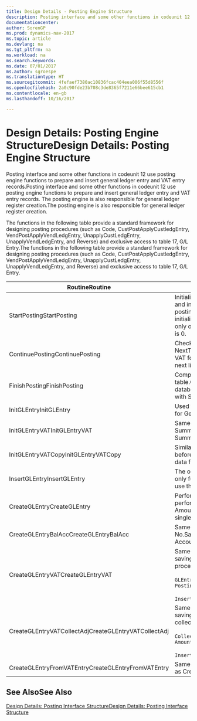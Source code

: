 ```yaml
---
title: Design Details - Posting Engine Structure
description: Posting interface and some other functions in codeunit 12 use posting engine functions to prepare and insert general ledger entry and VAT entry records. The posting engine is also responsible for general ledger register creation.
documentationcenter: 
author: SorenGP
ms.prod: dynamics-nav-2017
ms.topic: article
ms.devlang: na
ms.tgt_pltfrm: na
ms.workload: na
ms.search.keywords: 
ms.date: 07/01/2017
ms.author: sgroespe
ms.translationtype: HT
ms.sourcegitcommit: 4fefaef7380ac10836fcac404eea006f55d8556f
ms.openlocfilehash: 2a0c90fde23b708c3de8365f7211e66bee615cb1
ms.contentlocale: en-gb
ms.lasthandoff: 10/16/2017

---
```

# <a name="design-details-posting-engine-structure"></a><span data-ttu-id="7df50-104">Design Details: Posting Engine Structure</span><span class="sxs-lookup"><span data-stu-id="7df50-104">Design Details: Posting Engine Structure</span></span>
<span data-ttu-id="7df50-105">Posting interface and some other functions in codeunit 12 use posting engine functions to prepare and insert general ledger entry and VAT entry records.</span><span class="sxs-lookup"><span data-stu-id="7df50-105">Posting interface and some other functions in codeunit 12 use posting engine functions to prepare and insert general ledger entry and VAT entry records.</span></span> <span data-ttu-id="7df50-106">The posting engine is also responsible for general ledger register creation.</span><span class="sxs-lookup"><span data-stu-id="7df50-106">The posting engine is also responsible for general ledger register creation.</span></span>  
  
 <span data-ttu-id="7df50-107">The functions in the following table provide a standard framework for designing posting procedures (such as Code, CustPostApplyCustledgEntry, VendPostApplyVendLedgEntry, UnapplyCustLedgEntry, UnapplyVendLedgEntry, and Reverse) and exclusive access to table 17, G/L Entry.</span><span class="sxs-lookup"><span data-stu-id="7df50-107">The functions in the following table provide a standard framework for designing posting procedures (such as Code, CustPostApplyCustledgEntry, VendPostApplyVendLedgEntry, UnapplyCustLedgEntry, UnapplyVendLedgEntry, and Reverse) and exclusive access to table 17, G/L Entry.</span></span>  
  
|<span data-ttu-id="7df50-108">Routine</span><span class="sxs-lookup"><span data-stu-id="7df50-108">Routine</span></span>|<span data-ttu-id="7df50-109">Description</span><span class="sxs-lookup"><span data-stu-id="7df50-109">Description</span></span>|  
|-------------|---------------------------------------|  
|<span data-ttu-id="7df50-110">StartPosting</span><span class="sxs-lookup"><span data-stu-id="7df50-110">StartPosting</span></span>|<span data-ttu-id="7df50-111">Initializes posting buffer TempGLEntryBuf, locks G/L Entry and VAT Entry tables, and initializes Accounting Period, G/L Register, and Exchange Rate.</span><span class="sxs-lookup"><span data-stu-id="7df50-111">Initializes posting buffer TempGLEntryBuf, locks G/L Entry and VAT Entry tables, and initializes Accounting Period, G/L Register, and Exchange Rate.</span></span> <span data-ttu-id="7df50-112">Should be called only once, then NextEntryNo is 0.</span><span class="sxs-lookup"><span data-stu-id="7df50-112">Should be called only once, then NextEntryNo is 0.</span></span>|  
|<span data-ttu-id="7df50-113">ContinuePosting</span><span class="sxs-lookup"><span data-stu-id="7df50-113">ContinuePosting</span></span>|<span data-ttu-id="7df50-114">Checks and posts unrealized VAT for previous transaction increment NextTransactionNo and prepares post of next line.</span><span class="sxs-lookup"><span data-stu-id="7df50-114">Checks and posts unrealized VAT for previous transaction increment NextTransactionNo and prepares post of next line.</span></span>|  
|<span data-ttu-id="7df50-115">FinishPosting</span><span class="sxs-lookup"><span data-stu-id="7df50-115">FinishPosting</span></span>|<span data-ttu-id="7df50-116">Completes posting by inserting G/L entries from temporary buffer into database table.</span><span class="sxs-lookup"><span data-stu-id="7df50-116">Completes posting by inserting G/L entries from temporary buffer into database table.</span></span> <span data-ttu-id="7df50-117">Always used together with StartPosting.</span><span class="sxs-lookup"><span data-stu-id="7df50-117">Always used together with StartPosting.</span></span> <span data-ttu-id="7df50-118">Checks for inconsistencies.</span><span class="sxs-lookup"><span data-stu-id="7df50-118">Checks for inconsistencies.</span></span>|  
|<span data-ttu-id="7df50-119">InitGLEntry</span><span class="sxs-lookup"><span data-stu-id="7df50-119">InitGLEntry</span></span>|<span data-ttu-id="7df50-120">Used to initialise new G/L entry for Gen. Jnl Line.</span><span class="sxs-lookup"><span data-stu-id="7df50-120">Used to initialize new G/L entry for Gen. Jnl Line.</span></span> <span data-ttu-id="7df50-121">Returns GLEntry as parameter.</span><span class="sxs-lookup"><span data-stu-id="7df50-121">Returns GLEntry as parameter.</span></span>|  
|<span data-ttu-id="7df50-122">InitGLEntryVAT</span><span class="sxs-lookup"><span data-stu-id="7df50-122">InitGLEntryVAT</span></span>|<span data-ttu-id="7df50-123">Same as InitGLEntry, but also assigns Bal. Account No. and SummarizeVAT.</span><span class="sxs-lookup"><span data-stu-id="7df50-123">Same as InitGLEntry, but also assigns Bal. Account No. and SummarizeVAT.</span></span>|  
|<span data-ttu-id="7df50-124">InitGLEntryVATCopy</span><span class="sxs-lookup"><span data-stu-id="7df50-124">InitGLEntryVATCopy</span></span>|<span data-ttu-id="7df50-125">Similar to InitGLEntryVAT, but also copies posting groups data from VAT Entry before SummarizeVAT.</span><span class="sxs-lookup"><span data-stu-id="7df50-125">Similar to InitGLEntryVAT, but also copies posting groups data from VAT Entry before SummarizeVAT.</span></span>|  
|<span data-ttu-id="7df50-126">InsertGLEntry</span><span class="sxs-lookup"><span data-stu-id="7df50-126">InsertGLEntry</span></span>|<span data-ttu-id="7df50-127">The only function that inserts G/L entry into global TempGLEntryBuf table.</span><span class="sxs-lookup"><span data-stu-id="7df50-127">The only function that inserts G/L entry into global TempGLEntryBuf table.</span></span> <span data-ttu-id="7df50-128">Always use this function for insert.</span><span class="sxs-lookup"><span data-stu-id="7df50-128">Always use this function for insert.</span></span>|  
|<span data-ttu-id="7df50-129">CreateGLEntry</span><span class="sxs-lookup"><span data-stu-id="7df50-129">CreateGLEntry</span></span>|<span data-ttu-id="7df50-130">Performs an InitGLEntry, assigns Additional Currency Amount, and then performs InsertGLEntry.</span><span class="sxs-lookup"><span data-stu-id="7df50-130">Performs an InitGLEntry, assigns Additional Currency Amount, and then performs InsertGLEntry.</span></span> <span data-ttu-id="7df50-131">Replaces several lines of code with a single function call.</span><span class="sxs-lookup"><span data-stu-id="7df50-131">Replaces several lines of code with a single function call.</span></span>|  
|<span data-ttu-id="7df50-132">CreateGLEntryBalAcc</span><span class="sxs-lookup"><span data-stu-id="7df50-132">CreateGLEntryBalAcc</span></span>|<span data-ttu-id="7df50-133">Same as CreateGLEntry, but also assigns Bal. Account Type and Bal. Account No.</span><span class="sxs-lookup"><span data-stu-id="7df50-133">Same as CreateGLEntry, but also assigns Bal. Account Type and Bal. Account No.</span></span>|  
|<span data-ttu-id="7df50-134">CreateGLEntryVAT</span><span class="sxs-lookup"><span data-stu-id="7df50-134">CreateGLEntryVAT</span></span>|<span data-ttu-id="7df50-135">Same as CreateGLEntry, but with additional processing for posting groups and saving to temporary VAT buffer:</span><span class="sxs-lookup"><span data-stu-id="7df50-135">Same as CreateGLEntry, but with additional processing for posting groups and saving to temporary VAT buffer:</span></span><br /><br /> `GLEntry.CopyPostingGroupsFromDtldCVBuf(DtldCVLedgEntryBuf,GenJnlLine."Gen. Posting Type");`<br /><br /> `InsertVATEntriesFromTemp(DtldCVLedgEntryBuf,GLEntry);`|  
|<span data-ttu-id="7df50-136">CreateGLEntryVATCollectAdj</span><span class="sxs-lookup"><span data-stu-id="7df50-136">CreateGLEntryVATCollectAdj</span></span>|<span data-ttu-id="7df50-137">Same as CreateGLEntry, but with additional collection of adjustments and saving to temporary VAT buffer:</span><span class="sxs-lookup"><span data-stu-id="7df50-137">Same as CreateGLEntry, but with additional collection of adjustments and saving to temporary VAT buffer:</span></span><br /><br /> `CollectAdjustment(AdjAmount,GLEntry.Amount,GLEntry."Additional-Currency Amount",OriginalDateSet);`<br /><br /> `InsertVATEntriesFromTemp(DtldCVLedgEntryBuf,GLEntry);`|  
|<span data-ttu-id="7df50-138">CreateGLEntryFromVATEntry</span><span class="sxs-lookup"><span data-stu-id="7df50-138">CreateGLEntryFromVATEntry</span></span>|<span data-ttu-id="7df50-139">Same as CreateGLEntry, but also copies posting groups from VAT entry.</span><span class="sxs-lookup"><span data-stu-id="7df50-139">Same as CreateGLEntry, but also copies posting groups from VAT entry.</span></span>|  
  
## <a name="see-also"></a><span data-ttu-id="7df50-140">See Also</span><span class="sxs-lookup"><span data-stu-id="7df50-140">See Also</span></span>  
 [<span data-ttu-id="7df50-141">Design Details: Posting Interface Structure</span><span class="sxs-lookup"><span data-stu-id="7df50-141">Design Details: Posting Interface Structure</span></span>](design-details-posting-interface-structure.md)

